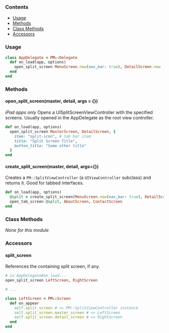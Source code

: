 ### Contents

* [Usage](?#usage)
* [Methods](?#methods)
* [Class Methods](?#class-methods)
* [Accessors](?#accessors)

### Usage

```ruby
class AppDelegate < PM::Delegate
  def on_load(app, options)
    open_split_screen MenuScreen.new(nav_bar: true), DetailScreen.new
  end
end
```

### Methods

#### open_split_screen(master, detail, args = {})

*iPad apps only*
Opens a UISplitScreenViewController with the specified screens. Usually opened in the AppDelegate as the root view controller.

```ruby
def on_load(app, options)
  open_split_screen MasterScreen, DetailScreen, {
    item: "split-icon", # tab bar item
    title: "Split Screen Title",
    button_title: "Some other title"
  }
end
```

#### create_split_screen(master, detail, args={})

Creates a `PM::SplitViewController` (a `UIViewController` subclass) and returns it. Good for tabbed interfaces.

```ruby
def on_load(app, options)
  @split = create_split_screen(MenuScreen.new(nav_bar: true), DetailScreen)
  open_tab_screen @split, AboutScreen, ContactScreen
end
```

### Class Methods

*None for this module*

### Accessors

#### split_screen

References the containing split screen, if any.

```ruby
# in AppDelegate#on_load...
open_split_screen LeftScreen, RightScreen

# ...

class LeftScreen < PM::Screen
  def on_appear
    self.split_screen # => PM::SplitViewController instance
    self.split_screen.master_screen # => LeftScreen
    self.split_screen.detail_screen # => RightScreen
  end
end
```
